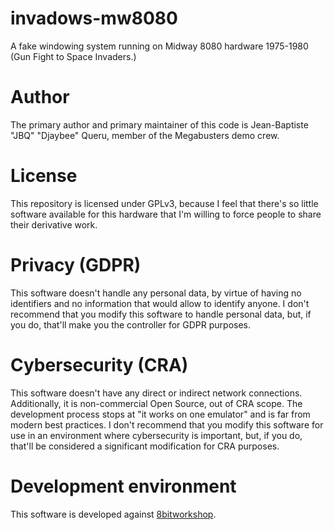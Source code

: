# invadows-mw8080
A fake windowing system running on Midway 8080 hardware 1975-1980
(Gun Fight to Space Invaders.)

# Author
The primary author and primary maintainer of this code is Jean-Baptiste
"JBQ" "Djaybee" Queru, member of the Megabusters demo crew.

# License
This repository is licensed under GPLv3, because I feel that there's
so little software available for this hardware that I'm willing to force
people to share their derivative work.

# Privacy (GDPR)
This software doesn't handle any personal data, by virtue of having
no identifiers and no information that would allow to identify anyone.
I don't recommend that you modify this software to handle personal data,
but, if you do, that'll make you the controller for GDPR purposes.

# Cybersecurity (CRA)
This software doesn't have any direct or indirect network connections.
Additionally, it is non-commercial Open Source, out of CRA scope.
The development process stops at "it works on one emulator" and is
far from modern best practices. I don't recommend that you modify this
software for use in an environment where cybersecurity is important,
but, if you do, that'll be considered a significant modification
for CRA purposes.

# Development environment
This software is developed against [8bitworkshop](https://8bitworkshop.com/).
